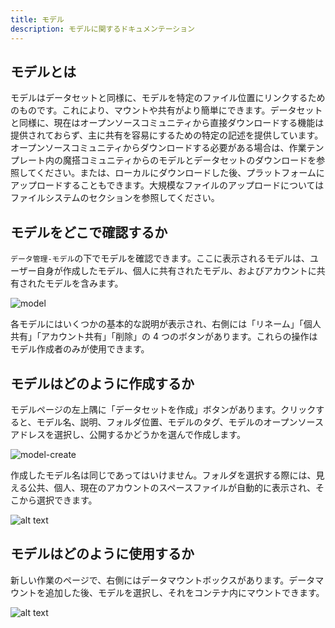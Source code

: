 ```yaml
---
title: モデル
description: モデルに関するドキュメンテーション
---
```


## モデルとは

モデルはデータセットと同様に、モデルを特定のファイル位置にリンクするためのものです。これにより、マウントや共有がより簡単にできます。データセットと同様に、現在はオープンソースコミュニティから直接ダウンロードする機能は提供されておらず、主に共有を容易にするための特定の記述を提供しています。オープンソースコミュニティからダウンロードする必要がある場合は、作業テンプレート内の魔搭コミュニティからのモデルとデータセットのダウンロードを参照してください。または、ローカルにダウンロードした後、プラットフォームにアップロードすることもできます。大規模なファイルのアップロードについてはファイルシステムのセクションを参照してください。

## モデルをどこで確認するか

`データ管理-モデル`の下でモデルを確認できます。ここに表示されるモデルは、ユーザー自身が作成したモデル、個人に共有されたモデル、およびアカウントに共有されたモデルを含みます。

![model](./img/model.webp)

各モデルにはいくつかの基本的な説明が表示され、右側には「リネーム」「個人共有」「アカウント共有」「削除」の 4 つのボタンがあります。これらの操作はモデル作成者のみが使用できます。

## モデルはどのように作成するか

モデルページの左上隅に「データセットを作成」ボタンがあります。クリックすると、モデル名、説明、フォルダ位置、モデルのタグ、モデルのオープンソースアドレスを選択し、公開するかどうかを選んで作成します。

![model-create](./img/model-create.webp)

作成したモデル名は同じであってはいけません。フォルダを選択する際には、見える公共、個人、現在のアカウントのスペースファイルが自動的に表示され、そこから選択できます。

![alt text](./img/select-file.webp)

## モデルはどのように使用するか

新しい作業のページで、右側にはデータマウントボックスがあります。データマウントを追加した後、モデルを選択し、それをコンテナ内にマウントできます。

![alt text](./img/mount.webp)